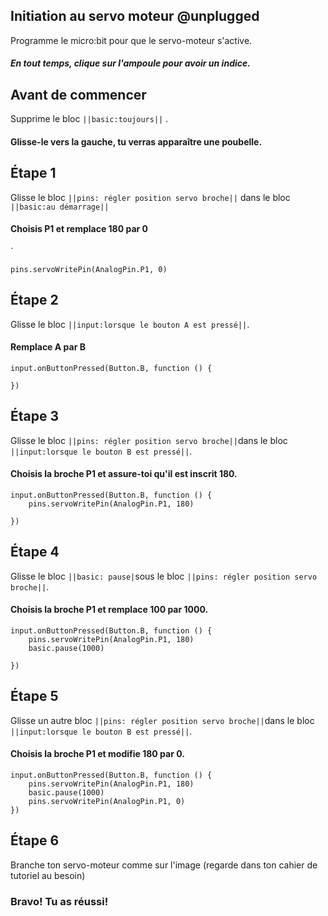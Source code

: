 ## Initiation au servo moteur @unplugged
Programme le micro:bit pour que le servo-moteur s'active.
##### En tout temps, clique sur l'ampoule pour avoir un indice.

## Avant de commencer
Supprime le bloc ``||basic:toujours||`` .
#### Glisse-le vers la gauche, tu verras apparaître une poubelle.



## Étape 1
Glisse le bloc ``||pins: régler position servo broche||`` dans le bloc ``||basic:au démarrage||``
#### Choisis P1 et remplace 180 par 0
`
``` blocks
pins.servoWritePin(AnalogPin.P1, 0)
```

## Étape 2

Glisse le bloc ``||input:lorsque le bouton A est pressé||``.
#### Remplace A par B

```blocks
input.onButtonPressed(Button.B, function () {

})

```
## Étape 3

Glisse le bloc ``||pins: régler position servo broche||``dans le bloc  ``||input:lorsque le bouton B est pressé||``.
#### Choisis la broche P1 et assure-toi qu'il est inscrit 180.

``` blocks
input.onButtonPressed(Button.B, function () {
    pins.servoWritePin(AnalogPin.P1, 180)
    
})
```

## Étape 4

Glisse le bloc ``||basic: pause|``sous le bloc  ``||pins: régler position servo broche||``.
#### Choisis la broche P1 et remplace 100 par 1000.

``` blocks
input.onButtonPressed(Button.B, function () {
    pins.servoWritePin(AnalogPin.P1, 180)
    basic.pause(1000)
    
})
```


## Étape 5

Glisse un autre bloc ``||pins: régler position servo broche||``dans le bloc  ``||input:lorsque le bouton B est pressé||``.
#### Choisis la broche P1 et modifie 180 par 0.

``` blocks
input.onButtonPressed(Button.B, function () {
    pins.servoWritePin(AnalogPin.P1, 180)
    basic.pause(1000)
    pins.servoWritePin(AnalogPin.P1, 0)
})
```
## Étape 6
Branche ton servo-moteur comme sur l'image (regarde dans ton cahier de tutoriel au besoin)
### Bravo! Tu as réussi!



